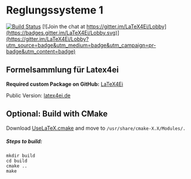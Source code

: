 # Reglungssysteme 1

[![Build Status](https://travis-ci.org/latex4ei/Regelungssysteme-1.svg?branch=master)](https://travis-ci.org/latex4ei/Regelungssysteme-1)
[![Join the chat at https://gitter.im/LaTeX4Ei/Lobby](https://badges.gitter.im/LaTeX4Ei/Lobby.svg)](https://gitter.im/LaTeX4Ei/Lobby?utm_source=badge&utm_medium=badge&utm_campaign=pr-badge&utm_content=badge)

## Formelsammlung für Latex4ei
**Required custom Package on GitHub:** [LaTeX4Ei](https://github.com/latex4ei/latex4ei-packages)

Public Version: [latex4ei.de](http://latex4ei.de)

## Optional: Build with CMake
Download [UseLaTeX.cmake](https://cmake.org/Wiki/CMakeUserUseLATEX) and move to `/usr/share/cmake-X.X/Modules/.`

##### Steps to build:
```shell
mkdir build
cd build
cmake ..
make
```

